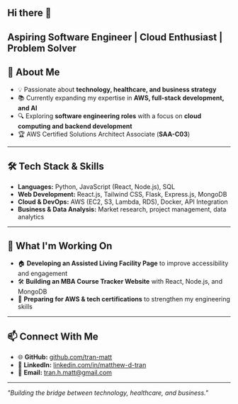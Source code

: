 ## Hi there 👋

**Aspiring Software Engineer | Cloud Enthusiast | Problem Solver**
---

## 🔹 About Me
- 💡 Passionate about **technology, healthcare, and business strategy**
- 📚 Currently expanding my expertise in **AWS, full-stack development, and AI**
- 🔍 Exploring **software engineering roles** with a focus on **cloud computing and backend development**
- 🏆 AWS Certified Solutions Architect Associate (**SAA-C03**)

---

## 🛠️ Tech Stack & Skills
- **Languages:** Python, JavaScript (React, Node.js), SQL
- **Web Development:** React.js, Tailwind CSS, Flask, Express.js, MongoDB
- **Cloud & DevOps:** AWS (EC2, S3, Lambda, RDS), Docker, API Integration
- **Business & Data Analysis:** Market research, project management, data analytics

---

## 📌 What I'm Working On
- 🏠 **Developing an Assisted Living Facility Page** to improve accessibility and engagement
- 🛠 **Building an MBA Course Tracker Website** with React, Node.js, and MongoDB
- 📖 **Preparing for AWS & tech certifications** to strengthen my engineering skills

---

## 📫 Connect With Me
- 🌐 **GitHub:** [github.com/tran-matt](https://github.com/tran-matt)
- 💼 **LinkedIn:** [linkedin.com/in/matthew-d-tran](https://www.linkedin.com/in/matthew-d-tran)
- 📧 **Email:** [tran.h.matt@gmail.com](tran.h.matt@gmail.com)
---

_"Building the bridge between technology, healthcare, and business."_

